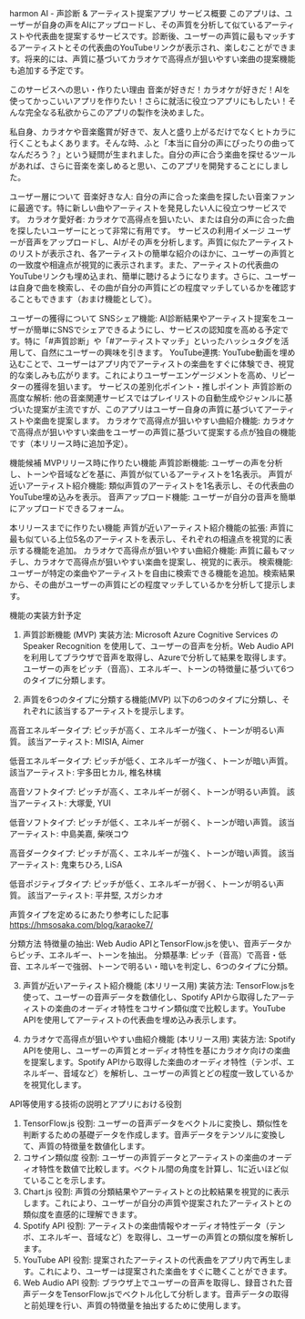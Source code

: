 harmon AI - 声診断 & アーティスト提案アプリ
サービス概要
このアプリは、ユーザーが自身の声をAIにアップロードし、その声質を分析して似ているアーティストや代表曲を提案するサービスです。診断後、ユーザーの声質に最もマッチするアーティストとその代表曲のYouTubeリンクが表示され、楽しむことができます。将来的には、声質に基づいてカラオケで高得点が狙いやすい楽曲の提案機能も追加する予定です。

このサービスへの思い・作りたい理由
音楽が好きだ！カラオケが好きだ！AIを使ってかっこいいアプリを作りたい！さらに就活に役立つアプリにもしたい！そんな完全なる私欲からこのアプリの製作を決めました。

私自身、カラオケや音楽鑑賞が好きで、友人と盛り上がるだけでなくヒトカラに行くこともよくあります。そんな時、ふと「本当に自分の声にぴったりの曲ってなんだろう？」という疑問が生まれました。自分の声に合う楽曲を探せるツールがあれば、さらに音楽を楽しめると思い、このアプリを開発することにしました。

ユーザー層について
音楽好きな人: 自分の声に合った楽曲を探したい音楽ファンに最適です。特に新しい曲やアーティストを発見したい人に役立つサービスです。
カラオケ愛好者: カラオケで高得点を狙いたい、または自分の声に合った曲を探したいユーザーにとって非常に有用です。
サービスの利用イメージ
ユーザーが音声をアップロードし、AIがその声を分析します。声質に似たアーティストのリストが表示され、各アーティストの簡単な紹介のほかに、ユーザーの声質との一致度や相違点が視覚的に表示されます。また、アーティストの代表曲のYouTubeリンクも埋め込まれ、簡単に聴けるようになります。さらに、ユーザーは自身で曲を検索し、その曲が自分の声質にどの程度マッチしているかを確認することもできます（おまけ機能として）。

ユーザーの獲得について
SNSシェア機能: AI診断結果やアーティスト提案をユーザーが簡単にSNSでシェアできるようにし、サービスの認知度を高める予定です。特に「#声質診断」や「#アーティストマッチ」といったハッシュタグを活用して、自然にユーザーの興味を引きます。
YouTube連携: YouTube動画を埋め込むことで、ユーザーはアプリ内でアーティストの楽曲をすぐに体験でき、視覚的な楽しみも広がります。これによりユーザーエンゲージメントを高め、リピーターの獲得を狙います。
サービスの差別化ポイント・推しポイント
声質診断の高度な解析: 他の音楽関連サービスではプレイリストの自動生成やジャンルに基づいた提案が主流ですが、このアプリはユーザー自身の声質に基づいてアーティストや楽曲を提案します。
カラオケで高得点が狙いやすい曲紹介機能: カラオケで高得点が狙いやすい楽曲をユーザーの声質に基づいて提案する点が独自の機能です（本リリース時に追加予定）。

機能候補
MVPリリース時に作りたい機能
声質診断機能: ユーザーの声を分析し、トーンや音域などを基に、声質が似ているアーティストを1名表示。
声質が近いアーティスト紹介機能: 類似声質のアーティストを1名表示し、その代表曲のYouTube埋め込みを表示。
音声アップロード機能: ユーザーが自分の音声を簡単にアップロードできるフォーム。

本リリースまでに作りたい機能
声質が近いアーティスト紹介機能の拡張: 声質に最も似ている上位5名のアーティストを表示し、それぞれの相違点を視覚的に表示する機能を追加。
カラオケで高得点が狙いやすい曲紹介機能: 声質に最もマッチし、カラオケで高得点が狙いやすい楽曲を提案し、視覚的に表示。
検索機能: ユーザーが特定の楽曲やアーティストを自由に検索できる機能を追加。検索結果から、その曲がユーザーの声質にどの程度マッチしているかを分析して提示します。

機能の実装方針予定
1. 声質診断機能 (MVP)
実装方法: Microsoft Azure Cognitive Services の Speaker Recognition を使用して、ユーザーの音声を分析。Web Audio API を利用してブラウザで音声を取得し、Azureで分析して結果を取得します。ユーザーの声をピッチ（音高）、エネルギー、トーンの特徴量に基づいて6つのタイプに分類します。

2. 声質を6つのタイプに分類する機能(MVP)
以下の6つのタイプに分類し、それぞれに該当するアーティストを提示します。

高音エネルギータイプ: ピッチが高く、エネルギーが強く、トーンが明るい声質。
該当アーティスト: MISIA, Aimer

低音エネルギータイプ: ピッチが低く、エネルギーが強く、トーンが暗い声質。
該当アーティスト: 宇多田ヒカル, 椎名林檎

高音ソフトタイプ: ピッチが高く、エネルギーが弱く、トーンが明るい声質。
該当アーティスト: 大塚愛, YUI

低音ソフトタイプ: ピッチが低く、エネルギーが弱く、トーンが暗い声質。
該当アーティスト: 中島美嘉, 柴咲コウ

高音ダークタイプ: ピッチが高く、エネルギーが強く、トーンが暗い声質。
該当アーティスト: 鬼束ちひろ, LiSA

低音ポジティブタイプ: ピッチが低く、エネルギーが弱く、トーンが明るい声質。
該当アーティスト: 平井堅, スガシカオ

声質タイプを定めるにあたり参考にした記事
https://hmsosaka.com/blog/karaoke7/

分類方法
特徴量の抽出: Web Audio APIとTensorFlow.jsを使い、音声データからピッチ、エネルギー、トーンを抽出。
分類基準: ピッチ（音高）で高音・低音、エネルギーで強弱、トーンで明るい・暗いを判定し、6つのタイプに分類。


3. 声質が近いアーティスト紹介機能 (本リリース用)
実装方法: TensorFlow.jsを使って、ユーザーの音声データを数値化し、Spotify APIから取得したアーティストの楽曲のオーディオ特性をコサイン類似度で比較します。YouTube APIを使用してアーティストの代表曲を埋め込み表示します。

4. カラオケで高得点が狙いやすい曲紹介機能 (本リリース用)
実装方法: Spotify APIを使用し、ユーザーの声質とオーディオ特性を基にカラオケ向けの楽曲を提案します。Spotify APIから取得した楽曲のオーディオ特性（テンポ、エネルギー、音域など）を解析し、ユーザーの声質とどの程度一致しているかを視覚化します。


API等使用する技術の説明とアプリにおける役割

1. TensorFlow.js
役割: ユーザーの音声データをベクトルに変換し、類似性を判断するための基礎データを作成します。音声データをテンソルに変換して、声質の特徴量を数値化します。
2. コサイン類似度
役割: ユーザーの声質データとアーティストの楽曲のオーディオ特性を数値で比較します。ベクトル間の角度を計算し、1に近いほど似ていることを示します。
3. Chart.js
役割: 声質の分類結果やアーティストとの比較結果を視覚的に表示します。これにより、ユーザーが自分の声質や提案されたアーティストとの類似度を直感的に理解できます。
4. Spotify API
役割: アーティストの楽曲情報やオーディオ特性データ（テンポ、エネルギー、音域など）を取得し、ユーザーの声質との類似度を解析します。
5. YouTube API
役割: 提案されたアーティストの代表曲をアプリ内で再生します。これにより、ユーザーは提案された楽曲をすぐに聴くことができます。
6. Web Audio API
役割: ブラウザ上でユーザーの音声を取得し、録音された音声データをTensorFlow.jsでベクトル化して分析します。音声データの取得と前処理を行い、声質の特徴量を抽出するために使用します。
